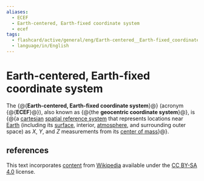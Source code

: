 ```yaml
---
aliases:
  - ECEF
  - Earth-centered, Earth-fixed coordinate system
  - ecef
tags:
  - flashcard/active/general/eng/Earth-centered__Earth-fixed_coordinate_system
  - language/in/English
---
```


# Earth-centered, Earth-fixed coordinate system

The {@{__Earth-centered, Earth-fixed coordinate system__}@} (acronym {@{__ECEF__}@}), also known as {@{the __geocentric coordinate system__}@}, is {@{a [cartesian](Cartesian%20coordinate%20system.md) [spatial reference system](spatial%20reference%20system.md) that represents locations near [Earth](Earth.md) (including its [surface](geoid.md), interior, [atmosphere](atmosphere%20of%20Earth.md), and surrounding outer space) as _X_, _Y_, and _Z_ measurements from its [center of mass](center%20of%20mass.md)}@}. <!--SR:!2025-07-13,291,330!2025-06-23,274,330!2026-08-23,597,330!2025-10-18,359,316-->

## references

This text incorporates [content](https://en.wikipedia.org/wiki/Earth-centered,_Earth-fixed_coordinate_system) from [Wikipedia](Wikipedia.md) available under the [CC BY-SA 4.0](https://creativecommons.org/licenses/by-sa/4.0/) license.
